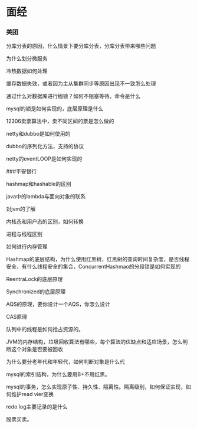 # 面经

### 美团

分库分表的原因，什么情景下要分库分表，分库分表带来哪些问题

为什么划分微服务

冷热数据如何处理

缓存数据失效，或者因为主从集群同步等原因出现不一致怎么处理

通过什么对数据库进行枷锁？如何不阻塞等待，命令是什么

mysql的锁是如何实现的，底层原理是什么

12306卖票算法中，卖不同区间的票是怎么做的

netty和dubbo是如何使用的

dubbo的序列化方法，支持的协议

netty的eventLOOP是如何实现的

###平安银行

hashmap和hashable的区别

java中的lambda与面向对象的联系

对jvm的了解

内核态和用户态的区别，如何转换

进程与线程区别

如何进行内存管理

Hashmap的底层结构，为什么使用红黑树，红黑树的查询时间复杂度，是否线程安全，有什么线程安全的集合，ConcurrentHashmao的分段锁是如何实现的

ReentraLock的底层原理

Synchronized的底层原理

AQS的原理，要你设计一个AQS，你怎么设计

CAS原理

队列中的线程是如何抢占资源的。

JVM的内存结构，垃圾回收算法有哪些，每个算法的优缺点和适应场景，怎么判断这个对象是否要被回收

为什么要分老年代和年轻代，如何判断对象是什么代

mysql的索引结构，为什么要用B+不用红黑。

mysql的事务，怎么实现原子性、持久性、隔离性。隔离级别，如何保证实现，如何维护read vier变换

redo log主要记录的是什么

股票买卖。

